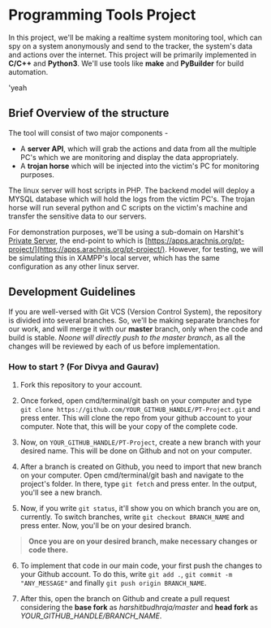 # Programming Tools Project

In this project, we'll be making a realtime system monitoring tool, which can spy on a system anonymously and send to the tracker, the system's data and actions over the internet. This project will be primarily implemented in **C/C++** and **Python3**. We'll use tools like **make**  and **PyBuilder** for build automation.

'yeah

## Brief Overview of the structure

The tool will consist of two major components - 
* A **server API**, which will grab the actions and data from all the multiple PC's which we are monitoring and display the data appropriately.
* A **trojan horse** which will be injected into the victim's PC for monitoring purposes.

The linux server will host scripts in PHP. The backend model will deploy a MYSQL database which will hold the logs from the victim PC's. The trojan horse will run several python and C scripts on the victim's machine and transfer the sensitive data to our servers.

For demonstration purposes, we'll be using a sub-domain on Harshit's [Private Server](https://arachnis.org), the end-point to which is [https://apps.arachnis.org/pt-project/](https://apps.arachnis.org/pt-project/). However, for testing, we will be simulating this in XAMPP's local server, which has the same configuration as any other linux server.



## Development Guidelines

If you are well-versed with Git VCS (Version Control System), the repository is divided into several branches. So, we'll be making separate branches for our work, and will merge it with our **master** branch, only when the code and build is stable. *Noone will directly push to the master branch*, as all the changes will be reviewed by each of us before implementation.


### How to start ? (For Divya and Gaurav)

1. Fork this repository to your account.

2. Once forked, open cmd/terminal/git bash on your computer and type `git clone https://github.com/YOUR_GITHUB_HANDLE/PT-Project.git` and press enter. This will clone the repo from your github account to your computer. Note that, this will be your copy of the complete code.

3. Now, on `YOUR_GITHUB_HANDLE/PT-Project`, create a new branch with your desired name. This will be done on Github and not on your computer.

4. After a branch is created on Github, you need to import that new branch on your computer. Open cmd/terminal/git bash and navigate to the project's folder. In there, type `git fetch` and press enter. In the output, you'll see a new branch.

5. Now, if you write `git status`, it'll show you on which branch you are on, currently. To switch branches, write `git checkout BRANCH_NAME` and press enter. Now, you'll be on your desired branch.


> **Once you are on your desired branch, make necessary changes or code there.**

6. To implement that code in our main code, your first push the changes to your Github account. To do this, write `git add .`, `git commit -m "ANY_MESSAGE"` and finally `git push origin BRANCH_NAME`.

7. After this, open the branch on Github and create a pull request considering the **base fork** as *harshitbudhraja/master* and **head fork** as *YOUR_GITHUB_HANDLE/BRANCH_NAME*.
